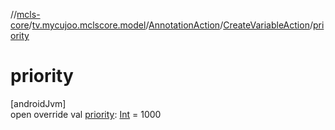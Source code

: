 //[mcls-core](../../../../index.md)/[tv.mycujoo.mclscore.model](../../index.md)/[AnnotationAction](../index.md)/[CreateVariableAction](index.md)/[priority](priority.md)

# priority

[androidJvm]\
open override val [priority](priority.md): [Int](https://kotlinlang.org/api/latest/jvm/stdlib/kotlin/-int/index.html) = 1000

